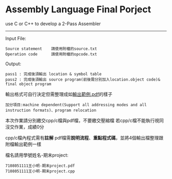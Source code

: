 # Assembly Language Final Porject
use C or C++ to develop a 2-Pass Assembler
***

Input File:

    Source statement    請使用附檔的source.txt
    Operation code      請使用附檔的opcode.txt
Output:

    pass1 : 完成後須輸出 location & symbol table
    pass2 : 完成後須輸出 source program(前後需分別加入location.object code)& final object program

輸出格式可自行決定但需整理成如[輸出範例.pdf](https://lms2020-sso.nchu.edu.tw/filedownload/43261 )的樣子

`加分項目:machine dependent(Support all addressing modes and all instruction formats)、program relocation`

本次作業請分別繳交cpp/c檔與pdf檔，不要繳交壓縮檔
若cpp/c檔不能執行視同沒交作業，成績0分
 
cpp/c檔內程式需有**註解**
pdf檔需**說明流程**、**重點程式碼**，並將4個輸出檔整理跟附檔輸出範例一樣

檔名請用學號姓名-期末project:

    7108051111王小明-期末project.pdf
    7108051111王小明-期末project.cpp
